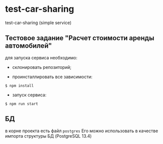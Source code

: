 # test-car-sharing
test-car-sharing (simple service)

## Тестовое задание "Расчет стоимости аренды автомобилей"

для запуска сервиса необходимо:

- склонировать репозиторий;

- проинсталлировать все зависимости:
```
$ npm install 
```
- запуск сервиса:
```
$ npm run start
```

## БД
в корне проекта есть файл <code>postgres</code> 
Его можно использовать в качестве импорта структуры БД (PostgreSQL 13.4)
